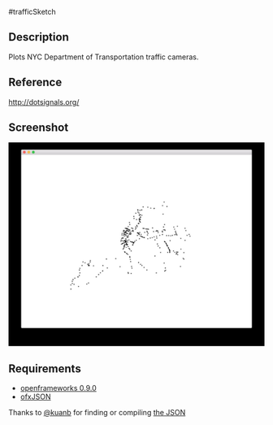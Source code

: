#trafficSketch

## Description
Plots NYC Department of Transportation traffic cameras.

## Reference
http://dotsignals.org/

## Screenshot
![trafficsketch screenshot](screenshot.jpg)

## Requirements
- [openframeworks 0.9.0](http://openframeworks.cc)
- [ofxJSON](https://github.com/jefftimesten/ofxJSON)

Thanks to [@kuanb](https://gist.github.com/kuanb) for finding or compiling [the JSON](https://gist.github.com/camb416/f5a1b180a980b776d419)